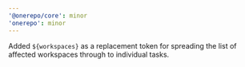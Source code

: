 ```yaml
---
'@onerepo/core': minor
'onerepo': minor
---
```


Added `${workspaces}` as a replacement token for spreading the list of affected workspaces through to individual tasks.
